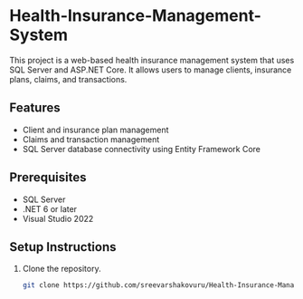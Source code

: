 # Health-Insurance-Management-System

This project is a web-based health insurance management system that uses SQL Server and ASP.NET Core. It allows users to manage clients, insurance plans, claims, and transactions.

## Features
- Client and insurance plan management
- Claims and transaction management
- SQL Server database connectivity using Entity Framework Core

## Prerequisites
- SQL Server
- .NET 6 or later
- Visual Studio 2022

## Setup Instructions

1. Clone the repository.
   ```bash
   git clone https://github.com/sreevarshakovuru/Health-Insurance-Management-System.git
